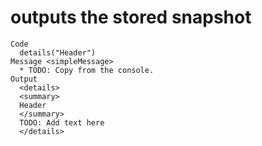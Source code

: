 # outputs the stored snapshot

    Code
      details("Header")
    Message <simpleMessage>
      * TODO: Copy from the console.
    Output
      <details>
      <summary>
      Header
      </summary>
      TODO: Add text here
      </details>

